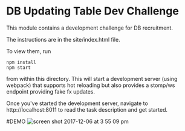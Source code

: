 DB Updating Table Dev Challenge
===============================

This module contains a development challenge for DB recruitment.

The instructions are in the site/index.html file.

To view them, run

```
npm install
npm start
```

from within this directory.  This will start a development server (using webpack)
that supports hot reloading but also provides a stomp/ws endpoint providing fake
fx updates.

Once you've started the development server, navigate to http://localhost:8011
to read the task description and get started.

#DEMO
![screen shot 2017-12-06 at 3 55 09 pm](https://user-images.githubusercontent.com/3184210/33657087-2ffcfe2c-da9e-11e7-9dae-5d70a23ebd71.png)
